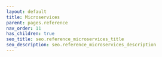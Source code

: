 ```yaml
---
layout: default
title: Microservices
parent: pages.reference
nav_order: 11
has_children: true
seo_title: seo.reference_microservices_title
seo_description: seo.reference_microservices_description
---
```

